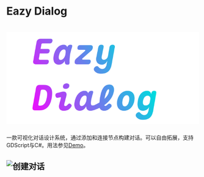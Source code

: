 # Eazy Dialog
# ![banner](/banner.png)
一款可视化对话设计系统，通过添加和连接节点构建对话。可以自由拓展，支持GDScript与C#。用法参见[Demo](https://github.com/thalloerupt/Eazy-Dialog-Demo)。
## ![创建对话](/sreenshot.png)